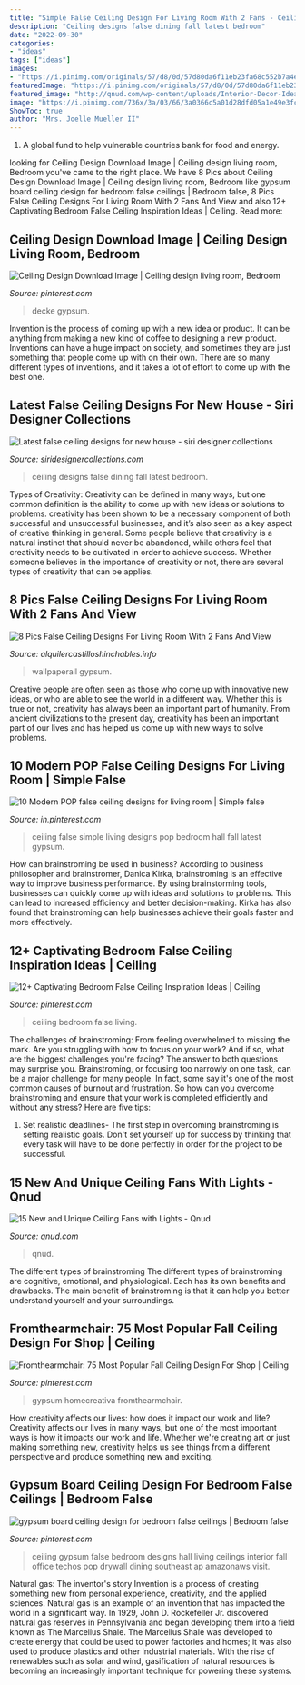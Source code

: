 ```yaml
---
title: "Simple False Ceiling Design For Living Room With 2 Fans - Ceiling Design Download Image"
description: "Ceiling designs false dining fall latest bedroom"
date: "2022-09-30"
categories:
- "ideas"
tags: ["ideas"]
images:
- "https://i.pinimg.com/originals/57/d8/0d/57d80da6f11eb23fa68c552b7a4e2432.png"
featuredImage: "https://i.pinimg.com/originals/57/d8/0d/57d80da6f11eb23fa68c552b7a4e2432.png"
featured_image: "http://qnud.com/wp-content/uploads/Interior-Decor-Ideas1.jpg"
image: "https://i.pinimg.com/736x/3a/03/66/3a0366c5a01d28dfd05a1e49e3fc01c4.jpg"
ShowToc: true
author: "Mrs. Joelle Mueller II"
---
```



1. A global fund to help vulnerable countries bank for food and energy.

	

		
looking for Ceiling Design Download Image | Ceiling design living room, Bedroom you've came to the right place. We have 8 Pics about Ceiling Design Download Image | Ceiling design living room, Bedroom like gypsum board ceiling design for bedroom false ceilings | Bedroom false, 8 Pics False Ceiling Designs For Living Room With 2 Fans And View and also 12+ Captivating Bedroom False Ceiling Inspiration Ideas | Ceiling. Read more:
		
    
## Ceiling Design Download Image | Ceiling Design Living Room, Bedroom

<img loading=lazy src="https://i.pinimg.com/originals/af/bf/35/afbf351ae6be41bc3f7d2c6077868699.jpg" onerror="this.onerror=null;this.src='https://tse3.mm.bing.net/th?id=OIP.rMYgllo05SAWZcLXDu4OGAHaFc&amp;pid=15.1';" alt="Ceiling Design Download Image | Ceiling design living room, Bedroom">

_Source: pinterest.com_

>decke gypsum. 

	

Invention is the process of coming up with a new idea or product. It can be anything from making a new kind of coffee to designing a new product. Inventions can have a huge impact on society, and sometimes they are just something that people come up with on their own. There are so many different types of inventions, and it takes a lot of effort to come up with the best one.

    
## Latest False Ceiling Designs For New House - Siri Designer Collections

<img loading=lazy src="https://siridesignercollections.com/wp-content/uploads/2020/07/fall-ceiling-designs-for-dining-room-2-600x359.jpg" onerror="this.onerror=null;this.src='https://tse4.mm.bing.net/th?id=OIP.g1oPfYKbemPocDy9BYiZFQHaEb&amp;pid=15.1';" alt="Latest false ceiling designs for new house - siri designer collections">

_Source: siridesignercollections.com_

>ceiling designs false dining fall latest bedroom. 

	

Types of Creativity:
Creativity can be defined in many ways, but one common definition is the ability to come up with new ideas or solutions to problems. creativity has been shown to be a necessary component of both successful and unsuccessful businesses, and it’s also seen as a key aspect of creative thinking in general. Some people believe that creativity is a natural instinct that should never be abandoned, while others feel that creativity needs to be cultivated in order to achieve success. Whether someone believes in the importance of creativity or not, there are several types of creativity that can be applies.

    
## 8 Pics False Ceiling Designs For Living Room With 2 Fans And View

<img loading=lazy src="https://alquilercastilloshinchables.info/wp-content/uploads/2020/05/Pop-Ceiling-Design-For-Hall-With-2-Fans-Wallpaperall-Pop-...-2.jpg" onerror="this.onerror=null;this.src='https://tse4.mm.bing.net/th?id=OIP.g_3Qh7XWDD7NqiHWo521NwHaFj&amp;pid=15.1';" alt="8 Pics False Ceiling Designs For Living Room With 2 Fans And View">

_Source: alquilercastilloshinchables.info_

>wallpaperall gypsum. 

	

Creative people are often seen as those who come up with innovative new ideas, or who are able to see the world in a different way. Whether this is true or not, creativity has always been an important part of humanity. From ancient civilizations to the present day, creativity has been an important part of our lives and has helped us come up with new ways to solve problems.

    
## 10 Modern POP False Ceiling Designs For Living Room | Simple False

<img loading=lazy src="https://i.pinimg.com/originals/87/fe/0e/87fe0e8af188def52117fc3e9ffa269a.jpg" onerror="this.onerror=null;this.src='https://tse2.mm.bing.net/th?id=OIP.2FKC80HtXYyNp-kV2JnSRAAAAA&amp;pid=15.1';" alt="10 Modern POP false ceiling designs for living room | Simple false">

_Source: in.pinterest.com_

>ceiling false simple living designs pop bedroom hall fall latest gypsum. 

	

How can brainstroming be used in business?
According to business philosopher and brainstromer, Danica Kirka, brainstroming is an effective way to improve business performance. By using brainstorming tools, businesses can quickly come up with ideas and solutions to problems. This can lead to increased efficiency and better decision-making. Kirka has also found that brainstroming can help businesses achieve their goals faster and more effectively.

    
## 12+ Captivating Bedroom False Ceiling Inspiration Ideas | Ceiling

<img loading=lazy src="https://i.pinimg.com/736x/f7/32/06/f73206e5eda27655674343b73b6c20c5.jpg" onerror="this.onerror=null;this.src='https://tse1.mm.bing.net/th?id=OIP.Dn1xCCrq7_vUcio1Cf9AjwHaFj&amp;pid=15.1';" alt="12+ Captivating Bedroom False Ceiling Inspiration Ideas | Ceiling">

_Source: pinterest.com_

>ceiling bedroom false living. 

	

The challenges of brainstroming: From feeling overwhelmed to missing the mark.
Are you struggling with how to focus on your work? And if so, what are the biggest challenges you're facing? The answer to both questions may surprise you. Brainstroming, or focusing too narrowly on one task, can be a major challenge for many people. In fact, some say it's one of the most common causes of burnout and frustration. 
So how can you overcome brainstroming and ensure that your work is completed efficiently and without any stress? Here are five tips: 

1. Set realistic deadlines- The first step in overcoming brainstroming is setting realistic goals. Don't set yourself up for success by thinking that every task will have to be done perfectly in order for the project to be successful.

    
## 15 New And Unique Ceiling Fans With Lights - Qnud

<img loading=lazy src="http://qnud.com/wp-content/uploads/Interior-Decor-Ideas1.jpg" onerror="this.onerror=null;this.src='https://tse4.mm.bing.net/th?id=OIP.fG2s9iUmu1ZKuVNmWXiJ2AHaFj&amp;pid=15.1';" alt="15 New and Unique Ceiling Fans with Lights - Qnud">

_Source: qnud.com_

>qnud. 

	

The different types of brainstroming
The different types of brainstroming are cognitive, emotional, and physiological. Each has its own benefits and drawbacks. The main benefit of brainstroming is that it can help you better understand yourself and your surroundings.

    
## Fromthearmchair: 75 Most Popular Fall Ceiling Design For Shop | Ceiling

<img loading=lazy src="https://i.pinimg.com/originals/57/d8/0d/57d80da6f11eb23fa68c552b7a4e2432.png" onerror="this.onerror=null;this.src='https://tse3.mm.bing.net/th?id=OIP.TcxqZCoUyoUT9ItOsRRvHAHaFS&amp;pid=15.1';" alt="Fromthearmchair: 75 Most Popular Fall Ceiling Design For Shop | Ceiling">

_Source: pinterest.com_

>gypsum homecreativa fromthearmchair. 

	

How creativity affects our lives: how does it impact our work and life?
Creativity affects our lives in many ways, but one of the most important ways is how it impacts our work and life. Whether we're creating art or just making something new, creativity helps us see things from a different perspective and produce something new and exciting.

    
## Gypsum Board Ceiling Design For Bedroom False Ceilings | Bedroom False

<img loading=lazy src="https://i.pinimg.com/736x/3a/03/66/3a0366c5a01d28dfd05a1e49e3fc01c4.jpg" onerror="this.onerror=null;this.src='https://tse1.mm.bing.net/th?id=OIP.rRM3zLGvYEmFi7oNv1dB9gAAAA&amp;pid=15.1';" alt="gypsum board ceiling design for bedroom false ceilings | Bedroom false">

_Source: pinterest.com_

>ceiling gypsum false bedroom designs hall living ceilings interior fall office techos pop drywall dining southeast ap amazonaws visit. 

	

Natural gas: The inventor's story
Invention is a process of creating something new from personal experience, creativity, and the applied sciences. Natural gas is an example of an invention that has impacted the world in a significant way. In 1929, John D. Rockefeller Jr. discovered natural gas reserves in Pennsylvania and began developing them into a field known as The Marcellus Shale. The Marcellus Shale was developed to create energy that could be used to power factories and homes; it was also used to produce plastics and other industrial materials. With the rise of renewables such as solar and wind, gasification of natural resources is becoming an increasingly important technique for powering these systems.

